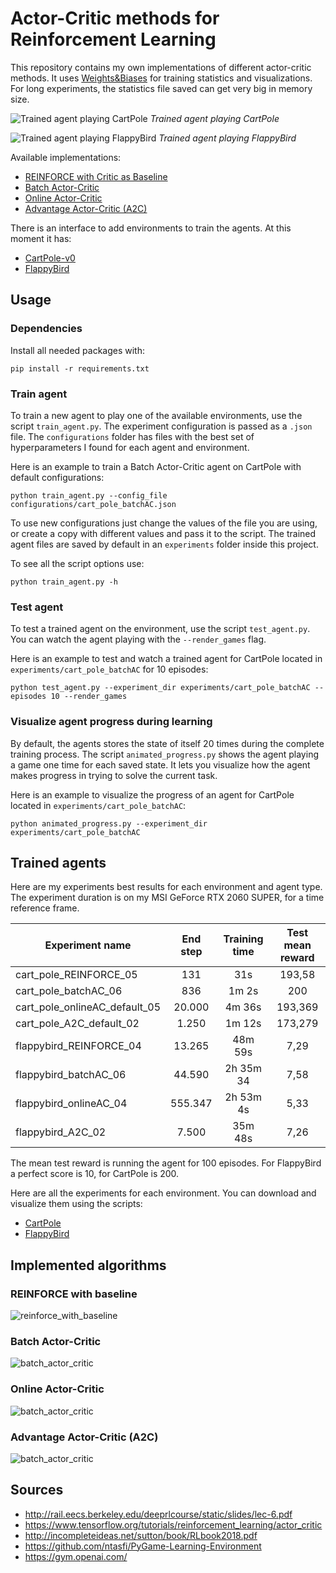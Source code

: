 # Actor-Critic methods for Reinforcement Learning


This repository contains my own implementations of different actor-critic 
methods. It uses [Weights&Biases](https://wandb.ai/) 
for training statistics and visualizations. For long experiments, the statistics file 
saved can get very big in memory size.

![Trained agent playing CartPole](https://s3.gifyu.com/images/cart_pole_batchAC_06.gif)
*Trained agent playing CartPole*

![Trained agent playing FlappyBird](https://s3.gifyu.com/images/flappybird_A2C_06.gif)
*Trained agent playing FlappyBird*

Available implementations:
 - [REINFORCE with Critic as Baseline](#reinforce-with-baseline)
 - [Batch Actor-Critic](#batch-actor-critic)
 - [Online Actor-Critic](#implemented-algorithms)
 - [Advantage Actor-Critic (A2C)](#implemented-algorithms)


There is an interface to add environments to train the agents.
At this moment it has:
 - [CartPole-v0](https://gym.openai.com/envs/CartPole-v1/)
 - [FlappyBird](https://pygame-learning-environment.readthedocs.io/en/latest/user/games/flappybird.html)
 
## Usage

### Dependencies
Install all needed packages with:
```
pip install -r requirements.txt
```
 
### Train agent
To train a new agent to play one of the available environments, use the 
script `train_agent.py`. The experiment configuration is passed as a 
`.json` file. The `configurations` folder has files with the best set of 
hyperparameters I found for each agent and environment.

Here is an example to train a Batch Actor-Critic agent on CartPole with 
default configurations:

```
python train_agent.py --config_file configurations/cart_pole_batchAC.json
```

To use new configurations just change the values of the file you are using, 
or create a copy with different values and pass it to the script.
The trained agent files are saved by default in an `experiments` folder 
inside this project.

To see all the script options use:


```
python train_agent.py -h
```

### Test agent
To test a trained agent on the environment, use the 
script `test_agent.py`. You can watch the agent playing with the 
`--render_games` flag.

Here is an example to test and watch a trained agent for CartPole located in 
`experiments/cart_pole_batchAC` for 10 episodes:

```
python test_agent.py --experiment_dir experiments/cart_pole_batchAC --episodes 10 --render_games
```

### Visualize agent progress during learning

By default, the agents stores the state of itself 20 times during 
the complete training process. The script `animated_progress.py` shows the 
agent playing a game one time for each saved state. It lets you visualize 
how the agent makes progress in trying to solve the current task.

Here is an example to visualize the progress of an agent for CartPole located in 
`experiments/cart_pole_batchAC`:

```
python animated_progress.py --experiment_dir experiments/cart_pole_batchAC
```

## Trained agents

Here are my experiments best results for each environment and agent type.
The experiment duration is on my MSI GeForce RTX 2060 SUPER, for a time reference frame.

| Experiment name                   | End step | Training time | Test mean reward |
| --------------------------------- | :------: | :-----------: | :--------------: |
| cart\_pole\_REINFORCE\_05         | 131      | 31s           | 193,58           |
| cart\_pole\_batchAC\_06           | 836      | 1m 2s         | 200              |
| cart\_pole\_onlineAC\_default\_05 | 20.000   | 4m 36s        | 193,369          |
| cart\_pole\_A2C\_default\_02      | 1.250    | 1m 12s        | 173,279          |
| flappybird\_REINFORCE\_04         | 13.265   | 48m 59s       | 7,29             |
| flappybird\_batchAC\_06           | 44.590   | 2h 35m 34     | 7,58             |
| flappybird\_onlineAC\_04          | 555.347  | 2h 53m 4s     | 5,33             |
| flappybird\_A2C\_02               | 7.500    | 35m 48s       | 7,26             |

The mean test reward is running the agent for 100 episodes. For FlappyBird a perfect score 
is 10, for CartPole is 200.

Here are all the experiments for each environment. You can download and visualize them using 
the scripts:
 - [CartPole](https://drive.google.com/file/d/1Nb9xHTl7GFj4r8IgEr4av7N_WtmvYVcu/view?usp=sharing)
 - [FlappyBird](https://drive.google.com/file/d/118FJj_CJGaGvbv4xj2PgA0vCnWbueuM2/view?usp=sharing)

## Implemented algorithms

### REINFORCE with baseline

![reinforce_with_baseline](assets/img/reinforce_with_baseline.png)

### Batch Actor-Critic

![batch_actor_critic](assets/img/batch_actor_critic.png)

### Online Actor-Critic

![batch_actor_critic](assets/img/online_actor_critic.png)

### Advantage Actor-Critic (A2C)

![batch_actor_critic](assets/img/advantage_actor_critic.png)


## Sources
 - http://rail.eecs.berkeley.edu/deeprlcourse/static/slides/lec-6.pdf
 - https://www.tensorflow.org/tutorials/reinforcement_learning/actor_critic
 - http://incompleteideas.net/sutton/book/RLbook2018.pdf
 - https://github.com/ntasfi/PyGame-Learning-Environment
 - https://gym.openai.com/
